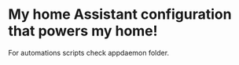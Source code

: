 # My home Assistant configuration that powers my home!

For automations scripts check appdaemon folder.